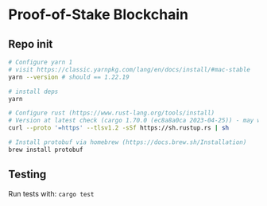 # Proof-of-Stake Blockchain

## Repo init

```zsh
# Configure yarn 1
# visit https://classic.yarnpkg.com/lang/en/docs/install/#mac-stable
yarn --version # should == 1.22.19

# install deps
yarn

# Configure rust (https://www.rust-lang.org/tools/install)
# Version at latest check (cargo 1.70.0 (ec8a8a0ca 2023-04-25)) - may work with older versions
curl --proto '=https' --tlsv1.2 -sSf https://sh.rustup.rs | sh

# Install protobuf via homebrew (https://docs.brew.sh/Installation)
brew install protobuf
```

## Testing

Run tests with:
`cargo test`
